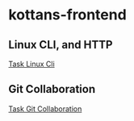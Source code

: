 # kottans-frontend

## Linux CLI, and HTTP

[Task Linux Cli](./task_linux_cli/)

## Git Collaboration

[Task Git Collaboration](./task_git_collaboration/)